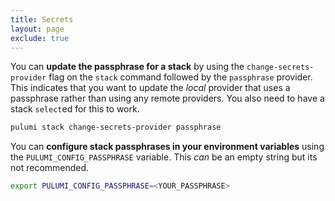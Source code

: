 ```yaml
---
title: Secrets
layout: page
exclude: true
---
```


You can **update the passphrase for a stack** by using the `change-secrets-provider` flag on the `stack` command followed by the `passphrase` provider. This indicates that you want to update the *local* provider that uses a passphrase rather than using any remote providers. You also need to have a stack `select`ed for this to work.
```bash
pulumi stack change-secrets-provider passphrase
```

You can **configure stack passphrases in your environment variables** using the `PULUMI_CONFIG_PASSPHRASE` variable. This *can* be an empty string but its not recommended.
```bash
export PULUMI_CONFIG_PASSPHRASE=<YOUR_PASSPHRASE>
```